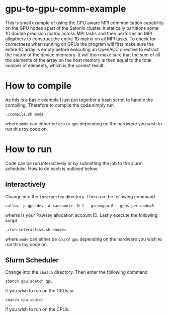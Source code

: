 # gpu-to-gpu-comm-example

This is small example of using the GPU aware MPI communication capability on the
GPU nodes apart of the Setonix cluster. It statically partitions some 1D double
precision matrix across MPI tasks and then performs an MPI allgatherv to
construct the entire 1D matrix on all MPI tasks. To check for correctness when
running on GPUs the program will first make sure the entire 1D array is empty
before executing an OpenACC directive to extract the matrix of the device
memeory. It will then make sure that the sum of all the elements of the array on
the host memory is then equal to the total number of elements, which is the
correct result.

# How to compile 
As this is a basic example I just put together a bash script to handle the
compiling. Therefore to compile the code simply run
```
./compile.sh mode
```
where ```mode``` can either be ```cpu``` or ```gpu``` depending on the hardware
you wish to run this toy code on.

# How to run
Code can be run interactively or by submitting the job to the slurm scheduler.
How to do each is outlined below.

## Interactively

Change into the ```interactive``` directory. Then run the following
command

```
salloc -p gpu-dev -A <account> -N 1 --gres=gpu:8 --gpus-per-node=8
```
wherre <account> is your Pawsey allocation account ID. Lastly execute the
following script
```
./run-interactive.sh <mode>
```
where ```mode``` can either be ```cpu``` or ```gpu``` depending on the hardware
you wish to run this toy code on.

## Slurm Scheduler

Change into the ```sbatch``` directory. Then enter the following command
```
sbatch gpu.sbatch gpu
```
if you wish to run on the GPUs or
```
sbatch cpu.sbatch
```
if you wish to run on the CPUs.

